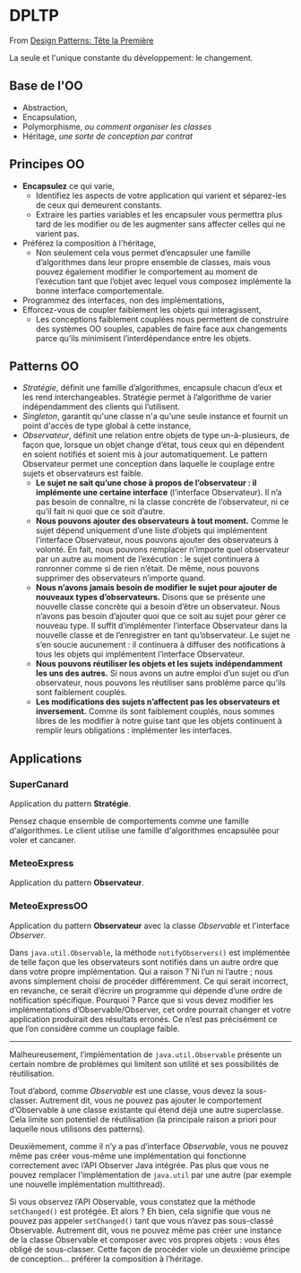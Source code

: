 # DPLTP

From [Design Patterns: Tête la Première](http://bliaudet.free.fr/IMG/pdf/DPTLP.pdf)

La seule et l'unique constante du développement: le changement.

## Base de l'OO

 - Abstraction,
 - Encapsulation,
 - Polymorphisme, _ou comment organiser les classes_
 - Héritage, _une sorte de conception par contrat_

## Principes OO

 - **Encapsulez** ce qui varie,
    - Identifiez les aspects de votre application qui varient et séparez-les de ceux qui demeurent constants. 
    - Extraire les parties variables et les encapsuler vous permettra plus tard de les modifier ou de les augmenter sans affecter celles qui ne varient pas.
 - Préférez la composition à l'héritage,
    - Non seulement cela vous permet d’encapsuler une famille d’algorithmes dans leur propre ensemble de classes, mais vous pouvez également modifier le comportement au moment de l’exécution tant que l’objet avec lequel vous composez implémente la bonne interface comportementale.
 - Programmez des interfaces, non des implémentations,
 - Efforcez-vous de coupler faiblement les objets qui interagissent,
    - Les conceptions faiblement couplées nous permettent de construire des systèmes OO souples, capables de faire face aux changements parce qu’ils minimisent l’interdépendance entre les objets.

## Patterns OO

 - _Stratégie_, définit une famille d’algorithmes, encapsule chacun d’eux et les rend interchangeables. Stratégie permet à l’algorithme de varier indépendamment des clients qui l’utilisent.
 - _Singleton_, garantit qu'une classe n'a qu'une seule instance et fournit un point d'accès de type global à cette instance,
 - _Observateur_, définit une relation entre objets de type un-à-plusieurs, de façon que, lorsque un objet change d’état, tous ceux qui en dépendent en soient notifiés et soient mis à jour automatiquement. Le pattern Observateur permet une conception dans laquelle le couplage entre sujets et observateurs est faible.
    - **Le sujet ne sait qu’une chose à propos de l’observateur : il implémente une certaine interface** (l’interface Observateur). Il n’a pas besoin de connaître, ni la classe concrète de l’observateur, ni ce qu’il fait ni quoi que ce soit d’autre. 
    - **Nous pouvons ajouter des observateurs à tout moment.** Comme le sujet dépend uniquement d’une liste d’objets qui implémentent l’interface Observateur, nous pouvons ajouter des observateurs à volonté. En fait, nous pouvons remplacer n’importe quel observateur par un autre au moment de l’exécution : le sujet continuera à ronronner comme si de rien n’était. De même, nous pouvons supprimer des observateurs n’importe quand. 
    - **Nous n’avons jamais besoin de modifier le sujet pour ajouter de nouveaux types d’observateurs.** Disons que se présente une nouvelle classe concrète qui a besoin d’être un observateur. Nous n’avons pas besoin d’ajouter quoi que ce soit au sujet pour gérer ce nouveau type. Il suffit d’implémenter l’interface Observateur dans la nouvelle classe et de l’enregistrer en tant qu’observateur. Le sujet ne s’en soucie aucunement : il continuera à diffuser des notifications à tous les objets qui implémentent l’interface Observateur.
    - **Nous pouvons réutiliser les objets et les sujets indépendamment les uns des autres.** Si nous avons un autre emploi d’un sujet ou d’un observateur, nous pouvons les réutiliser sans problème parce qu’ils sont faiblement couplés.
    - **Les modifications des sujets n’affectent pas les observateurs et inversement.** Comme ils sont faiblement couplés, nous sommes libres de les modifier à notre guise tant que les objets continuent à remplir leurs obligations : implémenter les interfaces.

## Applications

### SuperCanard

Application du pattern **Stratégie**.

Pensez chaque ensemble de comportements comme une famille d'algorithmes. Le client utilise une famille d'algorithmes encapsulée pour voler et cancaner.

### MeteoExpress

Application du pattern **Observateur**.

### MeteoExpressOO

Application du pattern **Observateur** avec la classe _Observable_ et l'interface _Observer_.

Dans `java.util.Observable`, la méthode `notifyObservers()` est implémentée de telle façon que les observateurs sont notifiés dans un autre ordre que dans votre propre implémentation. Qui a raison ?`Ni l’un ni l’autre ; nous avons simplement choisi de procéder différemment. Ce qui serait incorrect, en revanche, ce serait d’écrire un programme qui dépende d’une ordre de notification spécifique. Pourquoi ? Parce que si vous devez modifier les implémentations d’Observable/Observer, cet ordre pourrait changer et votre application produirait des résultats erronés. Ce n’est pas précisément ce que l’on considère comme un couplage faible.

---

Malheureusement, l’implémentation de `java.util.Observable` présente un certain nombre de problèmes qui limitent son utilité et ses possibilités de réutilisation.

Tout d’abord, comme _Observable_ est une classe, vous devez la sous-classer. Autrement dit, vous ne pouvez pas ajouter le comportement d’Observable à une classe existante qui étend déjà une autre superclasse. Cela limite son potentiel de réutilisation (la principale raison a priori pour laquelle nous utilisons des patterns).

Deuxièmement, comme il n’y a pas d’interface _Observable_, vous ne pouvez même pas créer vous-même une implémentation qui fonctionne correctement avec l’API Observer Java intégrée. Pas plus que vous ne pouvez remplacer l’implémentation de `java.util` par une autre (par exemple une nouvelle implémentation multithread).

Si vous observez l’API Observable, vous constatez que la méthode `setChanged()` est protégée. Et alors ? Eh bien, cela signifie que vous ne pouvez pas appeler `setChanged()` tant que vous n’avez pas sous-classé Observable. Autrement dit, vous ne pouvez même pas créer une instance de la classe Observable et composer avec vos propres objets : vous êtes obligé de sous-classer. Cette façon de procéder viole un deuxième principe de conception... préférer la composition à l’héritage.